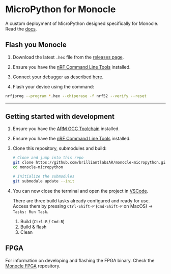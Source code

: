 # MicroPython for Monocle

A custom deployment of MicroPython designed specifically for Monocle. Read the [docs](https://docs.brilliantmonocle.com).

## Flash you Monocle


1. Download the latest `.hex` file from the [releases page](https://github.com/brilliantlabsAR/monocle-micropython/releases).

1. Ensure you have the [nRF Command Line Tools](https://www.nordicsemi.com/Products/Development-tools/nrf-command-line-tools) installed.

1. Connect your debugger as described [here](https://docs.brilliantmonocle.com/monocle/monocle/#manually-programming).

1. Flash your device using the command:

```sh
nrfjprog --program *.hex --chiperase -f nrf52 --verify --reset
```

---

## Getting started with development

1. Ensure you have the [ARM GCC Toolchain](https://developer.arm.com/downloads/-/gnu-rm) installed.

1. Ensure you have the [nRF Command Line Tools](https://www.nordicsemi.com/Products/Development-tools/nrf-command-line-tools) installed.

1. Clone this repository, submodules and build:

    ```sh
    # Clone and jump into this repo
    git clone https://github.com/brilliantlabsAR/monocle-micropython.git
    cd monocle-micropython

    # Initialize the submodules
    git submodule update --init
    ```

1. You can now close the terminal and open the project in [VSCode](https://code.visualstudio.com).

    There are three build tasks already configured and ready for use. Access them by pressing `Ctrl-Shift-P` (`Cmd-Shift-P` on MacOS) → `Tasks: Run Task`.

    1. Build (`Ctrl-B` / `Cmd-B`)
    1. Build & flash
    1. Clean

## FPGA

For information on developing and flashing the FPGA binary. Check the [Monocle FPGA](https://github.com/brilliantlabsAR/monocle-fpga) repository.